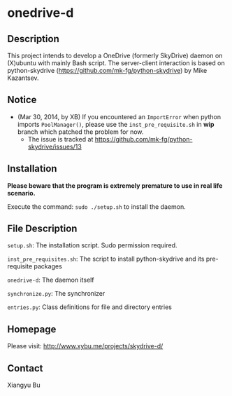 onedrive-d
==================

Description
-----------
This project intends to develop a OneDrive (formerly SkyDrive) daemon on (X)ubuntu with mainly Bash script.
The server-client interaction is based on python-skydrive (https://github.com/mk-fg/python-skydrive) by Mike Kazantsev.

Notice
--------
* (Mar 30, 2014, by XB) If you encountered an `ImportError` when python imports `PoolManager()`, please use the `inst_pre_requisite.sh` in **wip** branch which patched the problem for now.
	 * The issue is tracked at https://github.com/mk-fg/python-skydrive/issues/13


Installation
--------------
__Please beware that the program is extremely premature to use in real life scenario.__

Execute the command: `sudo ./setup.sh` to install the daemon.


File Description
------------------

`setup.sh`:
    The installation script. Sudo permission required.

`inst_pre_requisites.sh`:
	The script to install python-skydrive and its pre-requisite packages

`onedrive-d`:
	The daemon itself

`synchronize.py`:
	The synchronizer

`entries.py`:
	Class definitions for file and directory entries

Homepage
-----------
Please visit: http://www.xybu.me/projects/skydrive-d/


Contact
--------

Xiangyu Bu
